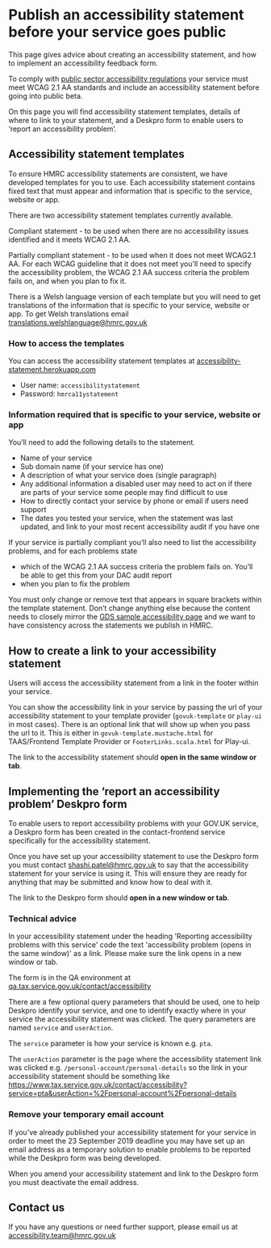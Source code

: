 # Publish an accessibility statement before your service goes public

This page gives advice about creating an accessibility statement, and how to implement an accessibility feedback form.

To comply with [public sector accessibility regulations](regulations-to-make-public-sector-websites-and-mobile-applications-accessible.md) your service must meet WCAG 2.1 AA standards and include an accessibility statement before going into public beta.

On this page you will find accessibility statement templates, details of where to link to your statement, and a Deskpro form to enable users to ‘report an accessibility problem’.

## Accessibility statement templates

To ensure HMRC accessibility statements are consistent, we have developed templates for you to use. Each accessibility statement contains fixed text that must appear and information that is specific to the service, website or app.

There are two accessibility statement templates currently available.

Compliant statement - to be used when there are no accessibility issues identified and it meets WCAG 2.1 AA.

Partially compliant statement - to be used when it does not meet WCAG2.1 AA. For each WCAG guideline that it does not meet you’ll need to specify the accessibility problem, the WCAG 2.1 AA success criteria the problem fails on, and when you plan to fix it.

There is a Welsh language version of each template but you will need to get translations of the information that is specific to your service, website or app.  To get Welsh translations email <translations.welshlanguage@hmrc.gov.uk>

### How to access the templates

You can access the accessibility statement templates at [accessibility-statement.herokuapp.com](https://accessibility-statement.herokuapp.com/)

- User name: `accessibilitystatement`
- Password: `hmrca11ystatement`

### Information required that is specific to your service, website or app

You’ll need to add the following details to the statement.

- Name of your service
- Sub domain name (if your service has one)
- A description of what your service does (single paragraph)
- Any additional information a disabled user may need to act on if there are parts of your service some people may find difficult to use
- How to directly contact your service by phone or email if users need support
- The dates you tested your service, when the statement was last updated, and link to your most recent accessibility audit if you have one

If your service is partially compliant you’ll also need to list the accessibility problems, and for each problems state

- which of the WCAG 2.1 AA success criteria the problem fails on. You’ll be able to get this from your DAC audit report
- when you plan to fix the problem

You must only change or remove text that appears in square brackets within the template statement. Don’t change anything else because the content needs to closely mirror the [GDS sample accessibility page](https://www.gov.uk/service-manual/helping-people-to-use-your-service/publishing-information-about-your-services-accessibility) and we want to have consistency across the statements we publish in HMRC.

## How to create a link to your accessibility statement

Users will access the accessibility statement from a link in the footer within your service.

You can show the accessibility link in your service by passing the url of your accessibility statement to your template provider (`govuk-template` or `play-ui` in most cases). There is an optional link that will show up when you pass the url to it. This is either in `govuk-template.mustache.html` for TAAS/Frontend Template Provider or `FooterLinks.scala.html` for Play-ui.

The link to the accessibility statement should **open in the same window or tab**.

## Implementing the ‘report an accessibility problem’ Deskpro form

To enable users to report accessibility problems with your GOV.UK service, a Deskpro form has been created in the contact-frontend service specifically for the accessibility statement.

Once you have set up your accessibility statement to use the Deskpro form you must contact <shashi.patel@hmrc.gov.uk> to say that the accessibility statement for your service is using it.  This will ensure they are ready for anything that may be submitted and know how to deal with it.

The link to the Deskpro form should **open in a new window or tab**.

### Technical advice

In your accessibility statement under the heading 'Reporting accessibility problems with this service' code the text 'accessibility problem (opens in the same window)' as a link.  Please make sure the link opens in a new window or tab.

The form is in the QA environment at [qa.tax.service.gov.uk/contact/accessibility](https://www.qa.tax.service.gov.uk/contact/accessibility)

There are a few optional query parameters that should be used, one to help Deskpro identify your service, and one to identify exactly where in your service the accessibility statement was clicked. The query parameters are named `service` and `userAction`.

The `service` parameter is how your service is known e.g. `pta`.

The `userAction` parameter is the page where the accessibility statement link was clicked e.g. `/personal-account/personal-details` so the link in your accessibility statement should be something like <https://www.tax.service.gov.uk/contact/accessibility?service=pta&userAction=%2Fpersonal-account%2Fpersonal-details>

### Remove your temporary email account

If you’ve already published your accessibility statement for your service in order to meet the 23 September 2019 deadline you may have set up an email address as a temporary solution to enable problems to be reported while the Deskpro form was being developed.

When you amend your accessibility statement and link to the Deskpro form you must deactivate the email address.

## Contact us

If you have any questions or need further support, please email us at accessibility.team@hmrc.gov.uk
